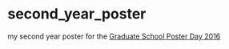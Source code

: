 # second_year_poster
my second year poster for the [Graduate School Poster Day 2016](http://www.iad.ed.ac.uk/bio/pgconference.htm)
